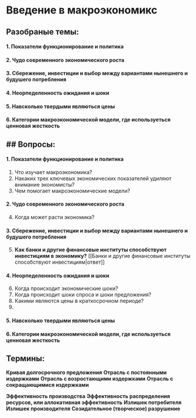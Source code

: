 # Введение в макроэкономикс

## Разобраные темы:
#### 1.  Показатели функционирование и политика
#### 2. Чудо современного экономического роста
#### 3. Сбережение, инвестиции и выбор между вариантами нынешнего и будушего потребления
#### 4. Неорпеделенность ожидания и шоки
#### 5. Навсколько твердыми являються цены 
#### 6. Категории макроэкономической модели, где используеться ценновая жесткость

## ## Вопросы:
#### 1.  Показатели функционирование и политика
1. Что изучает макроэкономика?
2. Накаких трех ключевых экономических показателей удиляют внимание экономисты?
3. Чем помогает макроэкономические модели?
#### 2. Чудо современного экономического роста
4. Когда может расти экономика?
#### 3. Сбережение, инвестиции и выбор между вариантами нынешнего и будушего потребления
5. **Как банки и другие финансовые институты способствуют инвестициям в экономику?** [[Банки и другие финансовые институты способствуют инвестициям|ответ]]
#### 4. Неорпеделенность ожидания и шоки
6. Когда происходит экономические шоки?
7. Когда происходит шоки спроса и шоки предложения?
8. Какими являются цены в краткосрочном периоде?
9. 
#### 5. Навсколько твердыми являються цены 
#### 6. Категории макроэкономической модели, где используеться ценновая жесткость

## Термины:
**Кривая долгосрочного предложения**
**Отрасль с постоянными издержками**
**Отрасль с возростающими издержками**
**Отрасль с сокращающимися издержками**

**Эффективность производства**
**Эффективность распределения ресурсов, или аллокативная эффективность**
**Излишек потребителя** 
**Излишек производителя**
**Созидательное (творческое) разрушение**